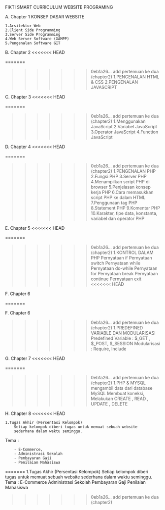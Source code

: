 
FIKTI SMART CURRICULUM
WEBSITE PROGRAMING

A. Chapter 1
KONSEP DASAR WEBSITE

	1.Arsitektur Web
	2.Client Side Programming
	3.Server Side Programming
	4.Web Server Software (XAMPP)
	5.Pengenalan Software GIT

B. Chapter 2
<<<<<<< HEAD

=======
>>>>>>> 0eb1a26... add pertemuan ke dua (chapter2)
	1.PENGENALAN HTML & CSS
	2.PENGENALAN JAVASCRIPT

C. Chapter 3
<<<<<<< HEAD

=======
>>>>>>> 0eb1a26... add pertemuan ke dua (chapter2)
	1.Menggunakan JavaScript
	2.Variabel JavaScript
	3.Operator JavaScript
	4.Function JavaScript


D. Chapter 4
<<<<<<< HEAD

=======
>>>>>>> 0eb1a26... add pertemuan ke dua (chapter2)
	1.PENGENALAN PHP
	2.Fungsi PHP
	3.Server PHP
	4.Menampilkan script PHP di browser
	5.Penjelasan konsep kerja PHP
	6.Cara memasukkan script PHP ke dalam HTML
	7.Penggunaan tag PHP
	8.Statement PHP
	9.Komentar PHP
	10.Karakter, tipe data, konstanta, variabel dan operator PHP

E. Chapter 5
<<<<<<< HEAD

=======
>>>>>>> 0eb1a26... add pertemuan ke dua (chapter2)
	1.KONTROL DALAM PHP
		Pernyataan if
		Pernyataan switch
		Pernyataan while
		Pernyataan do-while
		Pernyataan for
		Pernyataan break
		Pernyataan continue
		Pernyataan exit
<<<<<<< HEAD

F. Chapter 6

=======
 
F. Chapter 6
>>>>>>> 0eb1a26... add pertemuan ke dua (chapter2)
	1.PREDEFINED VARIABLE DAN MODULARISASI
		Predefined Variable : $_GET , $_POST, $_SESSION
		Modularisasi : Require, Include

G. Chapter 7
<<<<<<< HEAD

=======
>>>>>>> 0eb1a26... add pertemuan ke dua (chapter2)
	1.PHP & MYSQL
		mengambil data dari database MySQL
		Membuat koneksi,
		Melakukan CREATE , READ , UPDATE , DELETE

H. Chapter 8
<<<<<<< HEAD

	1.Tugas Akhir (Persentasi Kelompok)
		Setiap kelompok diberi tugas untuk memuat sebuah website
		sederhana dalam waktu seminggu.

Tema :

		- E-Commerce,
		- Administrasi Sekolah
		- Pembayaran Gaji
		- Penilaian Mahasiswa
=======
	1.Tugas Akhir (Persentasi Kelompok)
		Setiap kelompok diberi tugas untuk memuat sebuah website sederhana dalam waktu seminggu.
Tema : 
		E-Commerce
		Administrasi Sekolah
		Pembayaran Gaji
		Penilaian Mahasiswa 
>>>>>>> 0eb1a26... add pertemuan ke dua (chapter2)
